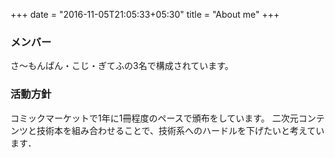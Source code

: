 +++
date = "2016-11-05T21:05:33+05:30"
title = "About me"
+++

### メンバー
さ〜もんぱん・こじ・ぎてふの3名で構成されています。

### 活動方針
コミックマーケットで1年に1冊程度のペースで頒布をしています。
二次元コンテンツと技術本を組み合わせることで、技術系へのハードルを下げたいと考えています．

